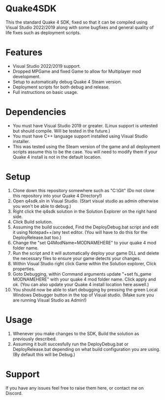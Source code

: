 # Quake4SDK
This the standard Quake 4 SDK, fixed so that it can be compiled using Visual Studio 2022/2019 along with some bugfixes and general quality of life fixes such as deployment scripts.

# Features
- Visual Studio 2022/2019 support.
- Dropped MPGame and fixed Game to allow for Multiplayer mod development.
- Setup to automatically debug Quake 4 Steam version.
- Deployment scripts for both debug and release.
- Full instructions on basic usage.

# Dependencies
- You must have Visual Studio 2019 or greater. (Linux support is untested but should compile. Will be tested in the future.)
- You must have C++ language support installed using Visual Studio installer.
- This was tested using the Steam version of the game and all deployment scripts assume this to be the case. You will need to modify them if your Quake 4 install is not in the default location.

# Setup
1. Clone down this repository somewhere such as "C:\Git\" (Do not clone this repository into your Quake 4 Directory!)
2. Open q4sdk.sln in Visual Studio. (Start visual studio as admin otherwise you won't be able to debug.)
3. Right click the q4sdk solution in the Solution Explorer on the right hand side.
4. Click Build solution.
6. Assuming the build succeded, Find the DeployDebug.bat script and edit it using Notepad++/any text editor. (You will have to do this for the DeployRelease.bat too.)
7. Change the "set Q4ModName=MODNAMEHERE" to your quake 4 mod folder name.
8. Run the script and it will automatically deploy your game DLL and delete the necessary files to ensure your game detects your changes.
9. Within Visual Studio right click Game within the Solution explorer, Click properties.
10. Goto Debugging, within Command arguments update "+set fs_game MODNAMEHERE" with your quake 4 mod folder name. Click apply and ok. (You can also update your Quake 4 install location here aswell.)
11. You should now be able to start debugging by pressing the green Local Windows Debugger button in the top of Visual studio. (Make sure you are running Visual Studio as Admin!)

# Usage
1. Whenever you make changes to the SDK, Build the solution as previously described.
2. Assuming it built succesfully run the DeployDebug.bat or DeployRelease.bat depending on what build configuration you are using. (By default this will be Debug.)

# Support
If you have any issues feel free to raise them here, or contact me on Discord.
